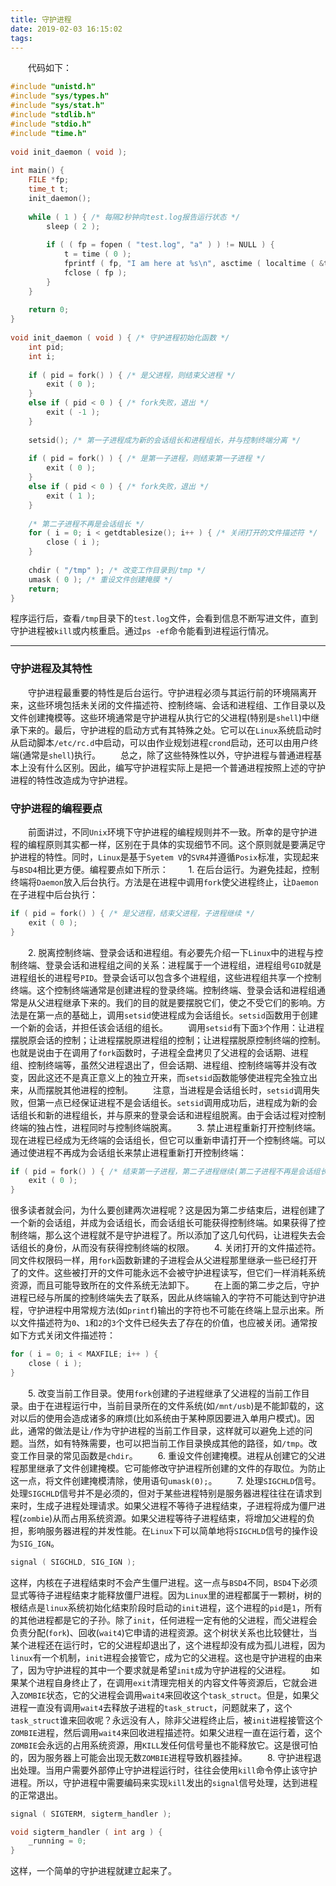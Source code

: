 ```yaml
---
title: 守护进程
date: 2019-02-03 16:15:02
tags:
---
```

&emsp;&emsp;代码如下：

``` cpp
#include "unistd.h"
#include "sys/types.h"
#include "sys/stat.h"
#include "stdlib.h"
#include "stdio.h"
#include "time.h"
​
void init_daemon ( void );
​
int main() {
    FILE *fp;
    time_t t;
    init_daemon();
​
    while ( 1 ) { /* 每隔2秒钟向test.log报告运行状态 */
        sleep ( 2 );
​
        if ( ( fp = fopen ( "test.log", "a" ) ) != NULL ) {
            t = time ( 0 );
            fprintf ( fp, "I am here at %s\n", asctime ( localtime ( &t ) ) );
            fclose ( fp );
        }
    }
​
    return 0;
}
​
void init_daemon ( void ) { /* 守护进程初始化函数 */
    int pid;
    int i;
​
    if ( pid = fork() ) { /* 是父进程，则结束父进程 */
        exit ( 0 );
    }
    else if ( pid < 0 ) { /* fork失败，退出 */
        exit ( -1 );
    }
​
    setsid(); /* 第一子进程成为新的会话组长和进程组长，并与控制终端分离 */
​
    if ( pid = fork() ) { /* 是第一子进程，则结束第一子进程 */
        exit ( 0 );
    }
    else if ( pid < 0 ) { /* fork失败，退出 */
        exit ( 1 );
    }
​
    /* 第二子进程不再是会话组长 */
    for ( i = 0; i < getdtablesize(); i++ ) { /* 关闭打开的文件描述符 */
        close ( i );
    }
​
    chdir ( "/tmp" ); /* 改变工作目录到/tmp */
    umask ( 0 ); /* 重设文件创建掩膜 */
    return;
}
```

程序运行后，查看`/tmp`目录下的`test.log`文件，会看到信息不断写进文件，直到守护进程被`kill`或内核重启。通过`ps -ef`命令能看到进程运行情况。

---

### 守护进程及其特性

&emsp;&emsp;守护进程最重要的特性是后台运行。守护进程必须与其运行前的环境隔离开来，这些环境包括未关闭的文件描述符、控制终端、会话和进程组、工作目录以及文件创建掩模等。这些环境通常是守护进程从执行它的父进程(特别是`shell`)中继承下来的。最后，守护进程的启动方式有其特殊之处。它可以在`Linux`系统启动时从启动脚本`/etc/rc.d`中启动，可以由作业规划进程`crond`启动，还可以由用户终端(通常是`shell`)执行。
&emsp;&emsp;总之，除了这些特殊性以外，守护进程与普通进程基本上没有什么区别。因此，编写守护进程实际上是把一个普通进程按照上述的守护进程的特性改造成为守护进程。

### 守护进程的编程要点

&emsp;&emsp;前面讲过，不同`Unix`环境下守护进程的编程规则并不一致。所幸的是守护进程的编程原则其实都一样，区别在于具体的实现细节不同。这个原则就是要满足守护进程的特性。同时，`Linux`是基于`Syetem V`的`SVR4`并遵循`Posix`标准，实现起来与`BSD4`相比更方便。编程要点如下所示：
&emsp;&emsp;1. 在后台运行。为避免挂起，控制终端将`Daemon`放入后台执行。方法是在进程中调用`fork`使父进程终止，让`Daemon`在子进程中后台执行：

``` cpp
if ( pid = fork() ) { /* 是父进程，结束父进程，子进程继续 */
    exit ( 0 );
}
```

&emsp;&emsp;2. 脱离控制终端、登录会话和进程组。有必要先介绍一下`Linux`中的进程与控制终端、登录会话和进程组之间的关系：进程属于一个进程组，进程组号`GID`就是进程组长的进程号`PID`。登录会话可以包含多个进程组，这些进程组共享一个控制终端。这个控制终端通常是创建进程的登录终端。控制终端、登录会话和进程组通常是从父进程继承下来的。我们的目的就是要摆脱它们，使之不受它们的影响。方法是在第一点的基础上，调用`setsid`使进程成为会话组长。`setsid`函数用于创建一个新的会话，并担任该会话组的组长。
&emsp;&emsp;调用`setsid`有下面`3`个作用：让进程摆脱原会话的控制；让进程摆脱原进程组的控制；让进程摆脱原控制终端的控制。也就是说由于在调用了`fork`函数时，子进程全盘拷贝了父进程的会话期、进程组、控制终端等，虽然父进程退出了，但会话期、进程组、控制终端等并没有改变，因此这还不是真正意义上的独立开来，而`setsid`函数能够使进程完全独立出来，从而摆脱其他进程的控制。
&emsp;&emsp;注意，当进程是会话组长时，`setsid`调用失败，但第一点已经保证进程不是会话组长。`setsid`调用成功后，进程成为新的会话组长和新的进程组长，并与原来的登录会话和进程组脱离。由于会话过程对控制终端的独占性，进程同时与控制终端脱离。
&emsp;&emsp;3. 禁止进程重新打开控制终端。现在进程已经成为无终端的会话组长，但它可以重新申请打开一个控制终端。可以通过使进程不再成为会话组长来禁止进程重新打开控制终端：

``` cpp
if ( pid = fork() ) { /* 结束第一子进程，第二子进程继续(第二子进程不再是会话组长) */
    exit ( 0 );
}
```

很多读者就会问，为什么要创建两次进程呢？这是因为第二步结束后，进程创建了一个新的会话组，并成为会话组长，而会话组长可能获得控制终端。如果获得了控制终端，那么这个进程就不是守护进程了。所以添加了这几句代码，让进程失去会话组长的身份，从而没有获得控制终端的权限。
&emsp;&emsp;4. 关闭打开的文件描述符。同文件权限码一样，用`fork`函数新建的子进程会从父进程那里继承一些已经打开了的文件。这些被打开的文件可能永远不会被守护进程读写，但它们一样消耗系统资源，而且可能导致所在的文件系统无法卸下。
&emsp;&emsp;在上面的第二步之后，守护进程已经与所属的控制终端失去了联系，因此从终端输入的字符不可能达到守护进程，守护进程中用常规方法(如`printf`)输出的字符也不可能在终端上显示出来。所以文件描述符为`0`、`1`和`2`的`3`个文件已经失去了存在的价值，也应被关闭。通常按如下方式关闭文件描述符：

``` cpp
for ( i = 0; i < MAXFILE; i++ ) {
    close ( i );
}
```

&emsp;&emsp;5. 改变当前工作目录。使用`fork`创建的子进程继承了父进程的当前工作目录。由于在进程运行中，当前目录所在的文件系统(如`/mnt/usb`)是不能卸载的，这对以后的使用会造成诸多的麻烦(比如系统由于某种原因要进入单用户模式)。因此，通常的做法是让`/`作为守护进程的当前工作目录，这样就可以避免上述的问题。当然，如有特殊需要，也可以把当前工作目录换成其他的路径，如`/tmp`。改变工作目录的常见函数是`chdir`。
&emsp;&emsp;6. 重设文件创建掩模。进程从创建它的父进程那里继承了文件创建掩模。它可能修改守护进程所创建的文件的存取位。为防止这一点，将文件创建掩模清除，使用语句`umask(0);`。
&emsp;&emsp;7. 处理`SIGCHLD`信号。处理`SIGCHLD`信号并不是必须的，但对于某些进程特别是服务器进程往往在请求到来时，生成子进程处理请求。如果父进程不等待子进程结束，子进程将成为僵尸进程(`zombie`)从而占用系统资源。如果父进程等待子进程结束，将增加父进程的负担，影响服务器进程的并发性能。在`Linux`下可以简单地将`SIGCHLD`信号的操作设为`SIG_IGN`。

``` cpp
signal ( SIGCHLD, SIG_IGN );
```

这样，内核在子进程结束时不会产生僵尸进程。这一点与`BSD4`不同，`BSD4`下必须显式等待子进程结束才能释放僵尸进程。因为`Linux`里的进程都属于一颗树，树的根结点是`linux`系统初始化结束阶段时启动的`init`进程，这个进程的`pid`是`1`，所有的其他进程都是它的子孙。除了`init`，任何进程一定有他的父进程，而父进程会负责分配(`fork`)、回收(`wait4`)它申请的进程资源。这个树状关系也比较健壮，当某个进程还在运行时，它的父进程却退出了，这个进程却没有成为孤儿进程，因为`linux`有一个机制，`init`进程会接管它，成为它的父进程。这也是守护进程的由来了，因为守护进程的其中一个要求就是希望`init`成为守护进程的父进程。
&emsp;&emsp;如果某个进程自身终止了，在调用`exit`清理完相关的内容文件等资源后，它就会进入`ZOMBIE`状态，它的父进程会调用`wait4`来回收这个`task_struct`。但是，如果父进程一直没有调用`wait4`去释放子进程的`task_struct`，问题就来了，这个`task_struct`谁来回收呢？永远没有人，除非父进程终止后，被`init`进程接管这个`ZOMBIE`进程，然后调用`wait4`来回收进程描述符。如果父进程一直在运行着，这个`ZOMBIE`会永远的占用系统资源，用`KILL`发任何信号量也不能释放它。这是很可怕的，因为服务器上可能会出现无数`ZOMBIE`进程导致机器挂掉。
&emsp;&emsp;8. 守护进程退出处理。当用户需要外部停止守护进程运行时，往往会使用`kill`命令停止该守护进程。所以，守护进程中需要编码来实现`kill`发出的`signal`信号处理，达到进程的正常退出。

``` cpp
signal ( SIGTERM, sigterm_handler );

void sigterm_handler ( int arg ) {
    _running = 0;
}
```

这样，一个简单的守护进程就建立起来了。